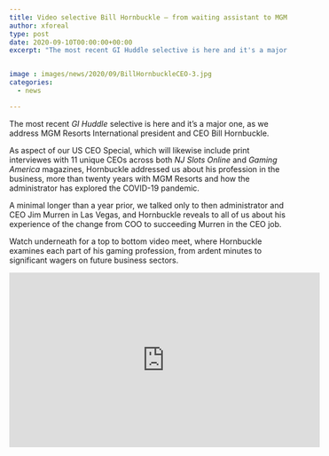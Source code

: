 ```yaml
---
title: Video selective Bill Hornbuckle — from waiting assistant to MGM Resorts CEO
author: xforeal 
type: post
date: 2020-09-10T00:00:00+00:00
excerpt: "The most recent GI Huddle selective is here and it's a major one, as we address MGM Resorts International president and CEO Bill Hornbuckle "


image : images/news/2020/09/BillHornbuckleCEO-3.jpg
categories:
  - news

---
```

The most recent _GI Huddle_ selective is here and it&#8217;s a major one, as we address MGM Resorts International president and CEO Bill Hornbuckle. 

As aspect of our US CEO Special, which will likewise include print interviewes with 11 unique CEOs across both _NJ Slots Online_ and _Gaming America_ magazines, Hornbuckle addressed us about his profession in the business, more than twenty years with MGM Resorts and how the administrator has explored the COVID-19 pandemic. 

A minimal longer than a year prior, we talked only to then administrator and CEO Jim Murren in Las Vegas, and Hornbuckle reveals to all of us about his experience of the change from COO to succeeding Murren in the CEO job. 

Watch underneath for a top to bottom video meet, where Hornbuckle examines each part of his gaming profession, from ardent minutes to significant wagers on future business sectors. 

<div class="videoWrapper">
  <iframe loading="lazy" allowfullscreen="allowfullscreen" frameborder="0" height="315" src="https://www.youtube.com/embed/2SJyil6unzM" width="560" />
</div>
